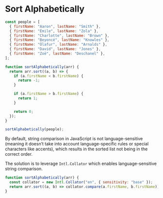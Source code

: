 # Sort Alphabetically

```javascript
const people = [
  { firstName: "Aaron", lastName: "Smith" },
  { firstName: "Émile", lastName: "Zola" },
  { firstName: "Charlotte", lastName: "Brown" },
  { firstName: "Beyoncé", lastName: "Knowles" },
  { firstName: "Ólafur", lastName: "Arnalds" },
  { firstName: "David", lastName: "Jones" },
  { firstName: "Zoë", lastName: "Deschanel" },
];

function sortAlphabetically(arr) {
  return arr.sort((a, b) => {
    if (a.firstName < b.firstName) {
      return -1;
    }

    if (a.firstName > b.firstName) {
      return 1;
    }

    return 0;
  });
}

sortAlphabetically(people);
```

By default, string comparison in JavaScript is not language-sensitive (meaning it doesn’t take into account language-specific rules or special characters like accents), which results in the sorted list not being in the correct order.

The solution is to leverage `Intl.Collator` which enables language-sensitive string comparison.

```javascript
function sortAlphabetically(arr) {
  const collator = new Intl.Collator("en", { sensitivity: "base" });
  return arr.sort((a, b) => collator.compare(a.firstName, b.firstName));
}
```
